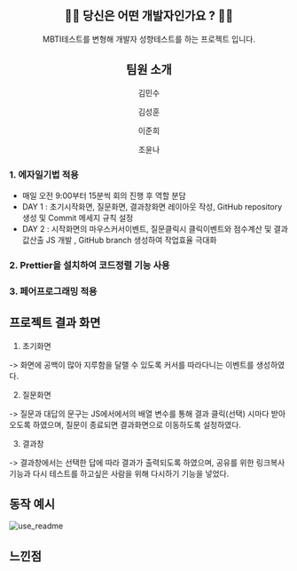 <div align ="center">

## 👨‍💻 당신은 어떤 개발자인가요 ? 👩‍💻

MBTI테스트를 변형해 개발자 성향테스트를 하는 프로젝트 입니다. 


## 팀원 소개

김민수

김성훈

이준희

조윤나

</div>



### 1. 에자일기법 적용 


- 매일 오전 9:00부터 15분씩 회의 진행 후 역할 분담
- DAY 1 : 초기시작화면, 질문화면, 결과창화면 레이아웃 작성, GitHub repository 생성 및 Commit 메세지 규칙 설정
- DAY 2 : 시작화면의 마우스커서이벤트, 질문클릭시 클릭이벤트와 점수계산 및 결과값산출 JS 개발 , GitHub branch 생성하여 작업효율 극대화

### 2. Prettier을 설치하여 코드정렬 기능 사용 

### 3. 페어프로그래밍 적용 


## 프로젝트 결과 화면

1. 초기화면

-> 화면에 공백이 많아 지루함을 달랠 수 있도록 커서를 따라다니는 이벤트를 생성하였다.

2. 질문화면

-> 질문과 대답의 문구는 JS에서에서의 배열 변수를 통해 결과 클릭(선택) 시마다 받아오도록 하였으며, 질문이 종료되면 결과화면으로 이동하도록 설정하였다.

3. 결과창

-> 결과창에서는 선택한 답에 따라 결과가 출력되도록 하였으며, 공유를 위한 링크복사기능과 다시 테스트를 하고싶은 사람을 위해 다시하기 기능을 넣었다.



## 동작 예시
![use_readme](https://user-images.githubusercontent.com/61442302/236079470-fd27dbd8-ae5e-4608-ad06-2e6c380f51c0.gif)

## 느낀점 

